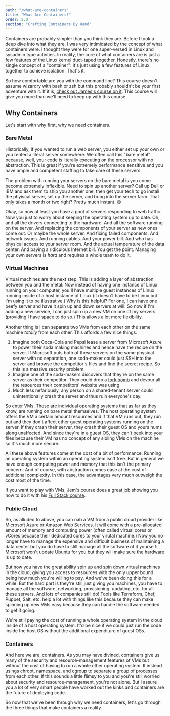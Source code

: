 ```yaml
---
path: "/what-are-containers"
title: "What Are Containers?"
order: 2.0
section: "Crafting Containers By Hand"
---
```


Containers are probably simpler than you think they are. Before I took a deep dive into what they are, I was very intimidated by the concept of what containers were. I thought they were for one super-versed in Linux and sysadmin type activties. In reality, the core of what containers are is just a few features of the Linux kernel duct-taped together. Honestly, there's no single concept of a "container": it's just using a few features of Linux together to achieve isolation. That's it.

So how comfortable are you with the command line? This course doesn't assume wizardry with bash or zsh but this probably shouldn't be your first adventure with it. If it is, [check out James's course on it][james]. This course will give you more than we'll need to keep up with this course.

## Why Containers

Let's start with why first, why we need containers.

### Bare Metal

Historically, if you wanted to run a web server, you either set up your own or you rented a literal server somewhere. We often call this "bare metal" because, well, your code is literally executing on the processor with no abstraction. This is great if you're extremely performance sensitive and you have ample and competent staffing to take care of these servers.

The problem with running your servers on the bare metal is you come become extremely inflexible. Need to spin up another server? Call up Dell or IBM and ask them to ship you another one, then get your tech to go install the phyiscal server, set up the server, and bring into the server farm. That only takes a month or two right? Pretty much instant. 😄

Okay, so now at least you have a pool of servers responding to web traffic. Now you just to worry about keeping the operating system up to date. Oh, and all the drivers connecting to the hardware. And all the software running on the server. And replacing the components of your server as new ones come out. Or maybe the whole server. And fixing failed components. And network issues. And running cables. And your power bill. And who has physical access to your server room. And the actual temperature of the data center. And paying a ridiculous Internet bill. You get the point. Managing your own servers is _hard_ and requires a whole team to do it.

### Virtual Machines

Virtual machines are the next step. This is adding a layer of abstraction between you and the metal. Now instead of having one instance of Linux running on your computer, you'll have multiple guest instances of Linux running inside of a host instance of Linux (it doesn't have to be Linux but I'm using it to be illustrative.) Why is this helpful? For one, I can have one beefy server and have it spin up and down servers at will. So now if I'm adding a new service, I can just spin up a new VM on one of my servers (providing I have space to do so.) This allows a lot more flexibility.

Another thing is I can separate two VMs from each other on the same machine _totally_ from each other. This affords a few nice things.

1. Imagine both Coca-Cola and Pepsi lease a server from Microsoft Azure to power their soda making machines and hence have the recipe on the server. If Microsoft puts both of these servers on the same physical server with no separation, one soda-maker could just SSH into the server and browse the competitor's files and find the secret recipe. So this is a massive security problem.
1. Imagine one of the soda-makers discovers that they're on the same server as their competitor. They could drop a [fork bomb][fork-bomb] and devour all the resources their competitors' website was using.
1. Much less nefariously, any person on a shared-tenant server could unintentionally crash the server and thus ruin everyone's day.

So enter VMs. These are individual operating systems that as far as they know, are running on bare metal themselves. The host operating system offers the VM a certain amount resources and if that VM runs out, they run out and they don't affect other guest operating systems running on the server. If they crash their server, they crash their guest OS and yours hums along unaffected. And since they're in a guest OS, they can't peek into your files because their VM has no concept of any sibling VMs on the machine so it's much more secure.

All these above features come at the cost of a bit of performance. Running an operating system within an operating system isn't free. But in general we have enough computing power and memory that this isn't the primary concern. And of course, with abstraction comes ease at the cost of additional complexity. In this case, the advantages very much outweigh the cost most of the time.

If you want to play with VMs, Jem's course does a great job showing you how to do it with his [Full Stack course][jem].

### Public Cloud

So, as alluded to above, you can nab a VM from a public cloud provider like Microsoft Azure or Amazon Web Services. It will come with a pre-allocated amount of memory and computing power (often called virtual cores or vCores because their dedicated cores to your virutal machine.) Now you no longer have to manage the expensive and difficult business of maintaining a data center but you do have to still manage all the software of it yourself: Microsoft won't update Ubuntu for you but they will make sure the hardware is up to date.

But now you have the great ability spin up and spin down virtual machines in the cloud, giving you access to resources with the only upper bound being how much you're willing to pay. And we've been doing this for a while. But the hard part is they're still just giving you machines, you have to manage all the software, networking, provisioning, updating, etc. for all these servers. And lots of companies still do! Tools like Terraform, Chef, Puppet, Salt, etc. help a lot with things like this because they can make spinning up new VMs easy because they can handle the software needed to get it going.

We're still paying the cost of running a whole operating system in the cloud inside of a host operating system. It'd be nice if we could just run the code inside the host OS without the additional expenditure of guest OSs.

### Containers

And here we are, containers. As you may have divined, containers give us many of the security and resource-management features of VMs but without the cost of having to run a whole other operating system. It instead usings chroot, namespace, and cgroup to separate a group of processes from each other. If this sounds a little flimsy to you and you're still worried about security and resource-management, you're not alone. But I assure you a lot of very smart people have worked out the kinks and containers are the future of deploying code.

So now that we've been through why we need containers, let's go through the three things that make containers a reality.

[james]: https://frontendmasters.com/courses/bash-vim-regex/
[fork-bomb]: https://en.wikipedia.org/wiki/Fork_bomb
[jem]: https://frontendmasters.com/courses/full-stack/
